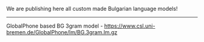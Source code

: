 We are publishing here all custom made Bulgarian language models!
_____________
GlobalPhone based BG 3gram model - https://www.csl.uni-bremen.de/GlobalPhone/lm/BG.3gram.lm.gz
